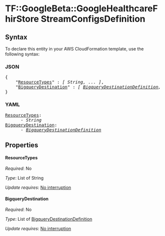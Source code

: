 # TF::GoogleBeta::GoogleHealthcareFhirStore StreamConfigsDefinition

## Syntax

To declare this entity in your AWS CloudFormation template, use the following syntax:

### JSON

<pre>
{
    "<a href="#resourcetypes" title="ResourceTypes">ResourceTypes</a>" : <i>[ String, ... ]</i>,
    "<a href="#bigquerydestination" title="BigqueryDestination">BigqueryDestination</a>" : <i>[ <a href="bigquerydestinationdefinition.md">BigqueryDestinationDefinition</a>, ... ]</i>
}
</pre>

### YAML

<pre>
<a href="#resourcetypes" title="ResourceTypes">ResourceTypes</a>: <i>
      - String</i>
<a href="#bigquerydestination" title="BigqueryDestination">BigqueryDestination</a>: <i>
      - <a href="bigquerydestinationdefinition.md">BigqueryDestinationDefinition</a></i>
</pre>

## Properties

#### ResourceTypes

_Required_: No

_Type_: List of String

_Update requires_: [No interruption](https://docs.aws.amazon.com/AWSCloudFormation/latest/UserGuide/using-cfn-updating-stacks-update-behaviors.html#update-no-interrupt)

#### BigqueryDestination

_Required_: No

_Type_: List of <a href="bigquerydestinationdefinition.md">BigqueryDestinationDefinition</a>

_Update requires_: [No interruption](https://docs.aws.amazon.com/AWSCloudFormation/latest/UserGuide/using-cfn-updating-stacks-update-behaviors.html#update-no-interrupt)

